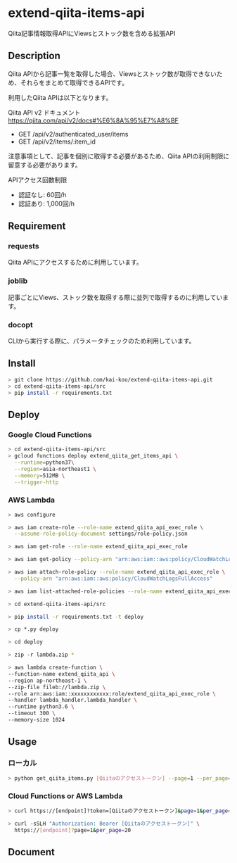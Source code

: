 # extend-qiita-items-api

Qiita記事情報取得APIにViewsとストック数を含める拡張API  

## Description

Qiita APIから記事一覧を取得した場合、Viewsとストック数が取得できないため、それらをまとめて取得できるAPIです。  

利用したQiita APIは以下となります。  

Qiita API v2 ドキュメント  
https://qiita.com/api/v2/docs#%E6%8A%95%E7%A8%BF

- GET /api/v2/authenticated_user/items
- GET /api/v2/items/:item_id

注意事項として、記事を個別に取得する必要があるため、Qiita APIの利用制限に留意する必要があります。  

APIアクセス回数制限  

- 認証なし:    60回/h
- 認証あり: 1,000回/h

## Requirement

### requests

Qiita APIにアクセスするために利用しています。  

### joblib

記事ごとにViews、ストック数を取得する際に並列で取得するのに利用しています。  

### docopt

CLIから実行する際に、パラメータチェックのため利用しています。  


## Install

```sh
> git clone https://github.com/kai-kou/extend-qiita-items-api.git
> cd extend-qiita-items-api/src
> pip install -r requirements.txt
```

## Deploy

### Google Cloud Functions

```sh
> cd extend-qiita-items-api/src
> gcloud functions deploy extend_qiita_get_items_api \
  --runtime=python37\
  --region=asia-northeast1 \
  --memory=512MB \
  --trigger-http
```

### AWS Lambda

```sh
> aws configure

> aws iam create-role --role-name extend_qiita_api_exec_role \
  --assume-role-policy-document settings/role-policy.json

> aws iam get-role --role-name extend_qiita_api_exec_role

> aws iam get-policy --policy-arn "arn:aws:iam::aws:policy/CloudWatchLogsFullAccess"

> aws iam attach-role-policy --role-name extend_qiita_api_exec_role \
  --policy-arn "arn:aws:iam::aws:policy/CloudWatchLogsFullAccess"

> aws iam list-attached-role-policies --role-name extend_qiita_api_exec_role

> cd extend-qiita-items-api/src

> pip install -r requirements.txt -t deploy

> cp *.py deploy

> cd deploy

> zip -r lambda.zip *

> aws lambda create-function \
--function-name extend_qiita_api \
--region ap-northeast-1 \
--zip-file fileb://lambda.zip \
--role arn:aws:iam::xxxxxxxxxxxx:role/extend_qiita_api_exec_role \
--handler lambda_handler.lambda_handler \
--runtime python3.6 \
--timeout 300 \
--memory-size 1024
```

## Usage

### ローカル

```sh
> python get_qiita_items.py [Qiitaのアクセストークン] --page=1 --per_page=20
```

### Cloud Functions or AWS Lambda

```sh
> curl https://[endpoint]?token=[Qiitaのアクセストークン]&page=1&per_page=20
```

```sh
> curl -sSLH "Authorization: Bearer [Qiitaのアクセストークン]" \
  https://[endpoint]?page=1&per_page=20
```

## Document
